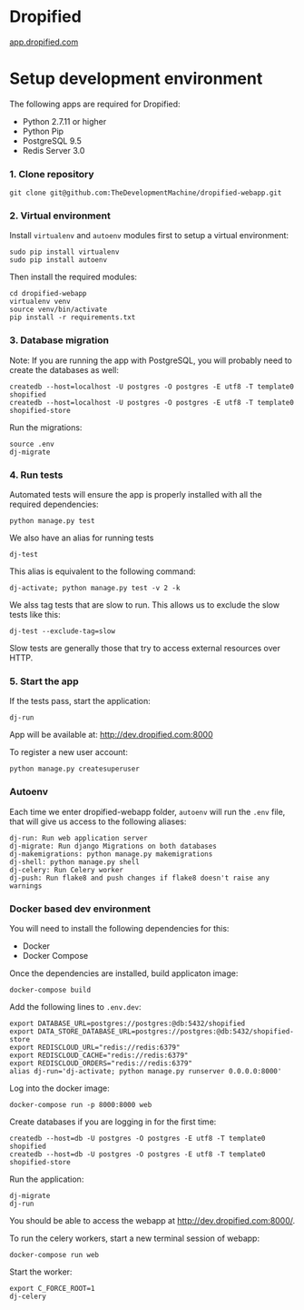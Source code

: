 Dropified
===================

[app.dropified.com](https://app.dropified.com)

# Setup development environment

The following apps are required for Dropified:
- Python 2.7.11 or higher
- Python Pip
- PostgreSQL 9.5
- Redis Server 3.0

### 1. Clone repository
```
git clone git@github.com:TheDevelopmentMachine/dropified-webapp.git
```

### 2. Virtual environment
Install `virtualenv` and `autoenv` modules first to setup a virtual environment:
```
sudo pip install virtualenv
sudo pip install autoenv
```

Then install the required modules:
```
cd dropified-webapp
virtualenv venv
source venv/bin/activate
pip install -r requirements.txt
```

### 3. Database migration
Note: If you are running the app with PostgreSQL, you will probably need to
create the databases as well:

```
createdb --host=localhost -U postgres -O postgres -E utf8 -T template0 shopified
createdb --host=localhost -U postgres -O postgres -E utf8 -T template0 shopified-store
```

Run the migrations:
```
source .env
dj-migrate
```

### 4. Run tests
Automated tests will ensure the app is properly installed with all the required dependencies:
```
python manage.py test
```

We also have an alias for running tests
```
dj-test
```

This alias is equivalent to the following command:
```
dj-activate; python manage.py test -v 2 -k
```

We alss tag tests that are slow to run. This allows us to exclude the slow
tests like this:
```
dj-test --exclude-tag=slow
```

Slow tests are generally those that try to access external resources over HTTP.

### 5. Start the app
If the tests pass, start the application:

```
dj-run
```

App will be available at:
http://dev.dropified.com:8000

To register a new user account:
```
python manage.py createsuperuser
```

### Autoenv
Each time we enter dropified-webapp folder, `autoenv` will run the `.env` file, that will give us access to the following aliases:
```
dj-run: Run web application server
dj-migrate: Run django Migrations on both databases
dj-makemigrations: python manage.py makemigrations
dj-shell: python manage.py shell
dj-celery: Run Celery worker
dj-push: Run flake8 and push changes if flake8 doesn't raise any warnings
```

### Docker based dev environment
You will need to install the following dependencies for this:
- Docker
- Docker Compose

Once the dependencies are installed, build applicaton image:
```
docker-compose build
```

Add the following lines to `.env.dev`:
```
export DATABASE_URL=postgres://postgres:@db:5432/shopified
export DATA_STORE_DATABASE_URL=postgres://postgres:@db:5432/shopified-store
export REDISCLOUD_URL="redis://redis:6379"
export REDISCLOUD_CACHE="redis://redis:6379"
export REDISCLOUD_ORDERS="redis://redis:6379"
alias dj-run='dj-activate; python manage.py runserver 0.0.0.0:8000'
```

Log into the docker image:
```
docker-compose run -p 8000:8000 web
```

Create databases if you are logging in for the first time:
```
createdb --host=db -U postgres -O postgres -E utf8 -T template0 shopified
createdb --host=db -U postgres -O postgres -E utf8 -T template0 shopified-store
```

Run the application:
```
dj-migrate
dj-run
```

You should be able to access the webapp at http://dev.dropified.com:8000/.

To run the celery workers, start a new terminal session of webapp:
```
docker-compose run web
```

Start the worker:
```
export C_FORCE_ROOT=1
dj-celery
```

